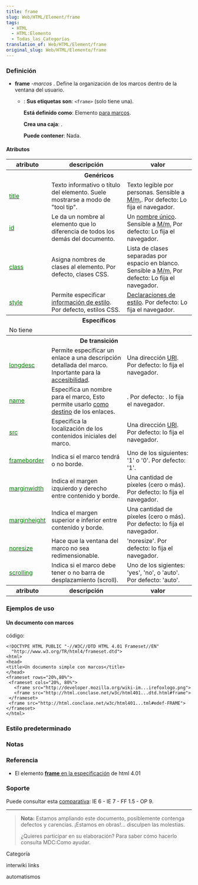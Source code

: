 ```yaml
---
title: frame
slug: Web/HTML/Element/frame
tags:
  - HTML
  - HTML:Elemento
  - Todas_las_Categorías
translation_of: Web/HTML/Element/frame
original_slug: Web/HTML/Elemento/frame
---
```

### Definición

- **frame** -_marcos_ . Define la organización de los marcos dentro de la ventana del usuario.
  - : **Sus etiquetas son**: `<frame>` (solo tiene una).
  
    **Está definido como**: Elemento [para marcos](es/HTML/Elemento/Tipos_de_elementos#paramarcos).
    
    **Crea una caja**: .
    
    **Puede contener**: Nada.

#### Atributos

<table class="fullwidth-table standard-table">
  <tbody>
    <tr>
      <th>atributo</th>
      <th>descripción</th>
      <th>valor</th>
    </tr>
    <tr>
      <th colspan="3">Genéricos</th>
    </tr>
    <tr>
      <td>
        <a
          class="external"
          href="http://html.conclase.net/w3c/html401-es/struct/global.html#adef-title"
          ><span style="color: green">title</span></a
        >
      </td>
      <td>
        Texto informativo o título del elemento. Suele mostrarse a modo de "tool
        tip".
      </td>
      <td>
        Texto legible por personas. Sensible a
        <abbr title="diferencia entre Mayúsculas y minúsculas">M/m.</abbr>. Por
        defecto: Lo fija el navegador.
      </td>
    </tr>
    <tr>
      <td>
        <a
          class="external"
          href="http://html.conclase.net/w3c/html401-es/struct/global.html#adef-id"
          ><span style="color: green">id</span></a
        >
      </td>
      <td>
        Le da un nombre al elemento que lo diferencia de todos los demás del
        documento.
      </td>
      <td>
        Un
        <a
          class="external"
          href="http://html.conclase.net/w3c/html401-es/types.html#type-id"
          >nombre único</a
        >. Sensible a
        <abbr title="diferencia entre Máyusculas y minúsculas">M/m.</abbr> Por
        defecto: Lo fija el navegador.
      </td>
    </tr>
    <tr>
      <td>
        <a
          class="external"
          href="http://html.conclase.net/w3c/html401-es/struct/global.html#adef-class"
          ><span style="color: green">class</span></a
        >
      </td>
      <td>Asigna nombres de clases al elemento. Por defecto, clases CSS.</td>
      <td>
        Lista de clases separadas por espacio en blanco. Sensible a
        <abbr title="diferencia entre Máyusculas y minúsculas">M/m.</abbr> Por
        defecto: Lo fija el navegador.
      </td>
    </tr>
    <tr>
      <td>
        <a
          class="external"
          href="http://html.conclase.net/w3c/html401-es/present/styles.html#adef-style"
          ><span style="color: green">style</span></a
        >
      </td>
      <td>
        Permite especificar
        <a
          class="external"
          href="http://html.conclase.net/w3c/html401-es/present/styles.html"
          >información de estilo</a
        >. Por defecto, estilos CSS.
      </td>
      <td>
        <a
          class="external"
          href="http://html.conclase.net/w3c/html401-es/types.html#type-style"
          >Declaraciones de estilo</a
        >. Por defecto: Lo fija el navegador.
      </td>
    </tr>
    <tr>
      <th colspan="3">Específicos</th>
    </tr>
    <tr>
      <td colspan="3">No tiene</td>
    </tr>
    <tr>
      <th colspan="3">De transición</th>
    </tr>
    <tr>
      <td>
        <a
          class="external"
          href="http://html.conclase.net/w3c/html401-es/present/frames.html#adef-longdesc-FRAME"
          ><span style="color: green">longdesc</span></a
        >
      </td>
      <td>
        Permite especificar un enlace a una descripción detallada del marco.
        Inportante para la <a href="es/Accesibilidad">accesibilidad</a>.
      </td>
      <td>
        Una dirección
        <a
          class="external"
          href="http://html.conclase.net/w3c/html401-es/types.html#h-6.4"
          >URI</a
        >. Por defecto: lo fija el navegador.
      </td>
    </tr>
    <tr>
      <td>
        <a
          class="external"
          href="http://html.conclase.net/w3c/html401-es/present/frames.html#adef-name-FRAME"
          ><span style="color: green">name</span></a
        >
      </td>
      <td>
        Especifica un nombre para el marco, Esto permite usarlo
        <a
          class="external"
          href="http://html.conclase.net/w3c/html401-es/present/frames.html#h-16.3"
          >como destino</a
        >
        de los enlaces.
      </td>
      <td>. Por defecto: . lo fija el navegador.</td>
    </tr>
    <tr>
      <td>
        <a
          class="external"
          href="http://html.conclase.net/w3c/html401-es/present/frames.html#adef-src-FRAME"
          ><span style="color: green">src</span></a
        >
      </td>
      <td>Especifica la localización de los contenidos iniciales del marco.</td>
      <td>
        Una dirección
        <a
          class="external"
          href="http://html.conclase.net/w3c/html401-es/types.html#h-6.4"
          >URI</a
        >. Por defecto: lo fija el navegador.
      </td>
    </tr>
    <tr>
      <td>
        <a
          class="external"
          href="http://html.conclase.net/w3c/html401-es/present/frames.html#adef-frameborder"
          ><span style="color: green">frameborder</span></a
        >
      </td>
      <td>Indica si el marco tendrá o no borde.</td>
      <td>Uno de los siguientes: '1' o '0'. Por defecto: '1'.</td>
    </tr>
    <tr>
      <td>
        <a
          class="external"
          href="http://html.conclase.net/w3c/html401-es/present/frames.html#adef-marginwidth"
          ><span style="color: green">marginwidth</span></a
        >
      </td>
      <td>Indica el margen izquierdo y derecho entre contenido y borde.</td>
      <td>
        Una cantidad de píxeles (cero o más). Por defecto: lo fija el navegador.
      </td>
    </tr>
    <tr>
      <td>
        <a
          class="external"
          href="http://html.conclase.net/w3c/html401-es/present/frames.html#adef-marginheight"
          ><span style="color: green">marginheight</span></a
        >
      </td>
      <td>Indica el margen superior e inferior entre contenido y borde.</td>
      <td>
        Una cantidad de píxeles (cero o más). Por defecto: lo fija el navegador.
      </td>
    </tr>
    <tr>
      <td>
        <a
          class="external"
          href="http://html.conclase.net/w3c/html401-es/present/frames.html#adef-noresize"
          ><span style="color: green">noresize</span></a
        >
      </td>
      <td>Hace que la ventana del marco no sea redimensionable.</td>
      <td>'noresize'. Por defecto: lo fija el navegador.</td>
    </tr>
    <tr>
      <td>
        <a
          class="external"
          href="http://html.conclase.net/w3c/html401-es/present/frames.html#adef-scrolling"
          ><span style="color: green">scrolling</span></a
        >
      </td>
      <td>
        Indica si el marco debe tener o no barra de desplazamiento (scroll).
      </td>
      <td>Uno de los sigientes: 'yes', 'no', o 'auto'. Por defecto: 'auto'.</td>
    </tr>
    <tr>
      <th>atributo</th>
      <th>descripción</th>
      <th>valor</th>
    </tr>
  </tbody>
</table>

### Ejemplos de uso

#### Un documento con marcos

código:

```
<!DOCTYPE HTML PUBLIC "-//W3C//DTD HTML 4.01 Frameset//EN"
  "http://www.w3.org/TR/html4/frameset.dtd">
<html>
<head>
<title>Un documento simple con marcos</title>
</head>
<frameset rows="20%,80%">
 <frameset cols="20%, 80%">
   <frame src="http://developer.mozilla.org/wiki-im...irefoxlogo.png">
   <frame src="http://html.conclase.net/w3c/html401...dtd.html#frame">
 </frameset>
 <frame src="http://html.conclase.net/w3c/html401...tml#edef-FRAME">
</frameset>
</html>
```

### Estilo predeterminado

### Notas

### Referencia

- El elemento [**frame** en la especificación](http://html.conclase.net/w3c/html401-es/present/frames.html#edef-FRAME) de html 4.01

### Soporte

Puede consultar esta [comparativa](http://www.webdevout.net/browser_support_html.php#support-html401-frame): IE 6 - IE 7 - FF 1.5 - OP 9.

---

> **Nota:** Estamos ampliando este documento, posiblemente contenga defectos y carencias. ¡Estamos en obras!... disculpen las molestias.
>
> ¿Quieres participar en su elaboración? Para saber cómo hacerlo consulta MDC:Como ayudar.

Categoría

interwiki links

automatismos
